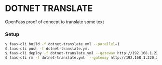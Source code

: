 # DOTNET TRANSLATE

OpenFass proof of concept to translate some text

### Setup

```bash
$ faas-cli build -f dotnet-translate.yml --parallel=1
$ faas-cli push -f dotnet-translate.yml
$ faas-cli deploy -f dotnet-translate.yml --gateway http://192.168.1.220:31112
$ faas-cli rm -f dotnet-translate.yml  --gateway http://192.168.1.220:31112
```
